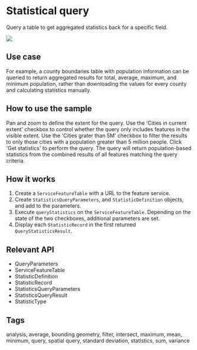 # Statistical query

Query a table to get aggregated statistics back for a specific field.

![](screenshot.png)

## Use case

For example, a county boundaries table with population information can be queried to return aggregated results for total, average, maximum, and minimum population, rather than downloading the values for every county and calculating statistics manually.

## How to use the sample

Pan and zoom to define the extent for the query. Use the 'Cities in current extent' checkbox to control whether the query only includes features in the visible extent. Use the 'Cities grater than 5M' checkbox to filter the results to only those cities with a population greater than 5 million people. Click 'Get statistics' to perform the query. The query will return population-based statistics from the combined results of all features matching the query criteria.

## How it works

1. Create a `ServiceFeatureTable` with a URL to the feature service.
2. Create `StatisticsQueryParameters`, and `StatisticDefinition` objects, and add to the parameters.
3. Execute `queryStatistics` on the `ServiceFeatureTable`. Depending on the state of the two checkboxes, additional parameters are set.
4. Display each `StatisticRecord` in the first returned `QueryStatisticsResult`.

## Relevant API

* QueryParameters
* ServiceFeatureTable
* StatisticDefinition
* StatisticRecord
* StatisticsQueryParameters
* StatisticsQueryResult
* StatisticType

## Tags

analysis, average, bounding geometry, filter, intersect, maximum, mean, minimum, query, spatial query, standard deviation, statistics, sum, variance